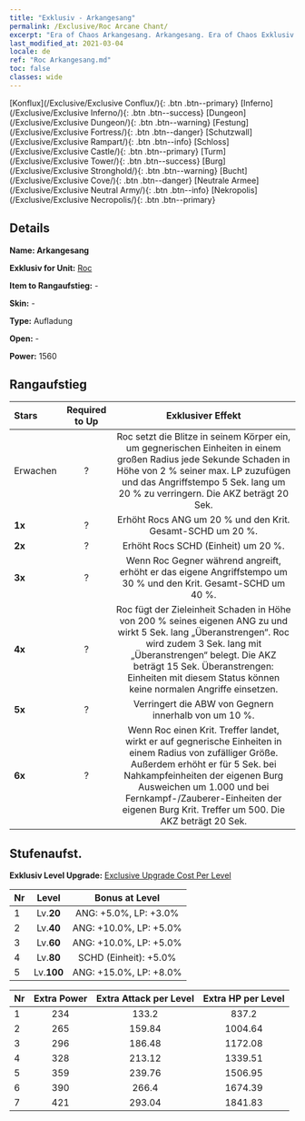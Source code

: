 ```yaml
---
title: "Exklusiv - Arkangesang"
permalink: /Exclusive/Roc Arcane Chant/
excerpt: "Era of Chaos Arkangesang. Arkangesang. Era of Chaos Exklusiv Arkangesang. Roc Exklusiv."
last_modified_at: 2021-03-04
locale: de
ref: "Roc Arkangesang.md"
toc: false
classes: wide
---
```

 [Konflux](/Exclusive/Exclusive Conflux/){: .btn .btn--primary} [Inferno](/Exclusive/Exclusive Inferno/){: .btn .btn--success} [Dungeon](/Exclusive/Exclusive Dungeon/){: .btn .btn--warning} [Festung](/Exclusive/Exclusive Fortress/){: .btn .btn--danger} [Schutzwall](/Exclusive/Exclusive Rampart/){: .btn .btn--info} [Schloss](/Exclusive/Exclusive Castle/){: .btn .btn--primary} [Turm](/Exclusive/Exclusive Tower/){: .btn .btn--success} [Burg](/Exclusive/Exclusive Stronghold/){: .btn .btn--warning} [Bucht](/Exclusive/Exclusive Cove/){: .btn .btn--danger} [Neutrale Armee](/Exclusive/Exclusive Neutral Army/){: .btn .btn--info} [Nekropolis](/Exclusive/Exclusive Necropolis/){: .btn .btn--primary} 

## Details
 **Name: Arkangesang** 

 **Exklusiv for Unit:** [Roc](/units/Roc/) 

 **Item to Rangaufstieg:** -

 **Skin:** -

 **Type:** Aufladung

 **Open:** -

 **Power:** 1560

## Rangaufstieg

  |     Stars    |  Required to Up | Exklusiver Effekt |
  |:-------------|:---------------:|:---------------:|
  |  Erwachen  | ? | <Statischer Puls> Roc setzt die Blitze in seinem Körper ein, um gegnerischen Einheiten in einem großen Radius jede Sekunde Schaden in Höhe von 2 % seiner max. LP zuzufügen und das Angriffstempo 5 Sek. lang um 20 % zu verringern. Die AKZ beträgt 20 Sek. |
  | **1x** <i class="fas fa-star"/> | ? | Erhöht Rocs ANG um 20 % und den Krit. Gesamt-SCHD um 20 %. |
  | **2x** <i class="fas fa-star"/> | ? | Erhöht Rocs SCHD (Einheit) um 20 %. |
  | **3x** <i class="fas fa-star"/> | ? | Wenn Roc Gegner während <Statischer Puls> angreift, erhöht er das eigene Angriffstempo um 30 % und den Krit. Gesamt-SCHD um 40 %. |
  | **4x** <i class="fas fa-star"/> | ? | <Blitzschlag> Roc fügt der Zieleinheit Schaden in Höhe von 200 % seines eigenen ANG zu und wirkt 5 Sek. lang „Überanstrengen“. Roc wird zudem 3 Sek. lang mit „Überanstrengen“ belegt. Die AKZ beträgt 15 Sek. Überanstrengen: Einheiten mit diesem Status können keine normalen Angriffe einsetzen. |
  | **5x** <i class="fas fa-star"/> | ? | Verringert die ABW von Gegnern innerhalb von <Statischer Puls> um 10 %. |
  | **6x** <i class="fas fa-star"/> | ? | <Sturmverfolgung> Wenn Roc einen Krit. Treffer landet, wirkt er <Statischer Puls> auf gegnerische Einheiten in einem Radius von zufälliger Größe. Außerdem erhöht er für 5 Sek. bei Nahkampfeinheiten der eigenen Burg Ausweichen um 1.000 und bei Fernkampf-/Zauberer-Einheiten der eigenen Burg Krit. Treffer um 500. Die AKZ beträgt 20 Sek. |


## Stufenaufst.
 **Exklusiv Level Upgrade:** [Exclusive Upgrade Cost Per Level](/Exclusive/ExclusiveUpgradeCostPerLevel/)

  |  Nr  |   Level  | Bonus at Level |
  |:-----|:--------:|:--------------:|
  | 1 | Lv.**20** | ANG: +5.0%, LP: +3.0% |
  | 2 | Lv.**40** | ANG: +10.0%, LP: +5.0% |
  | 3 | Lv.**60** | ANG: +10.0%, LP: +5.0% |
  | 4 | Lv.**80** | SCHD (Einheit): +5.0% |
  | 5 | Lv.**100** | ANG: +15.0%, LP: +8.0% |


  |  Nr  |  Extra Power | Extra Attack per Level | Extra HP per Level |
  |:-----|:--------:|:--------:|:--------:|
  | 1 | 234 | 133.2 | 837.2 |
  | 2 | 265 | 159.84 | 1004.64 |
  | 3 | 296 | 186.48 | 1172.08 |
  | 4 | 328 | 213.12 | 1339.51 |
  | 5 | 359 | 239.76 | 1506.95 |
  | 6 | 390 | 266.4 | 1674.39 |
  | 7 | 421 | 293.04 | 1841.83 |


